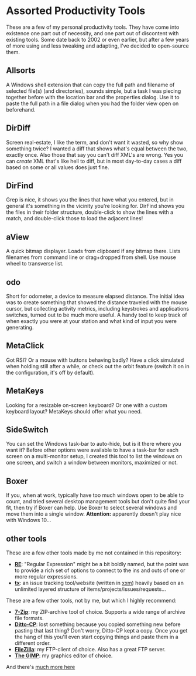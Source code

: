 # Assorted Productivity Tools
These are a few of my personal productivity tools. They have come into existence one part out of necessity, and one part out of discontent with existing tools. Some date back to 2002 or even earlier, but after a few years of more using and less tweaking and adapting, I've decided to open-source them.

## Allsorts

A Windows shell extension that can copy the full path and filename of selected file(s) (and directories), sounds simple, but a task I was piecing together before with the location bar and the properties dialog. Use it to paste the full path in a file dialog when you had the folder view open on beforehand.

## DirDiff

Screen real-estate, I like the term, and don't want it wasted, so why show something twice? I wanted a diff that shows what's equal between the two, exactly once. Also those that say you can't diff XML's are wrong. Yes you can _create_ XML that's like hell to diff, but in most day-to-day cases a diff based on some or all values does just fine.

## DirFind

Grep is nice, it shows you the lines that have what you entered, but in general it's something in the vicinity you're looking for. DirFind shows you the files in their folder structure, double-click to show the lines with a match, and double-click those to load the adjacent lines!

## aView
A quick bitmap displayer. Loads from clipboard if any bitmap there. Lists filenames from command line or drag+dropped from shell. Use mouse wheel to transverse list.

## odo
Short for odometer, a device to measure elapsed distance. The initial idea was to create something that showed the distance traveled with the mouse cursor, but collecting activity metrics, including keystrokes and applications switches, turned out to be much more useful. A handy tool to keep track of when exactly you were at your station and what kind of input you were generating.

## MetaClick

Got RSI? Or a mouse with buttons behaving badly? Have a click simulated when holding still after a while, or check out the orbit feature (switch it on in the configuration, it's off by default).

## MetaKeys

Looking for a resizable on-screen keyboard? Or one with a custom keyboard layout? MetaKeys should offer what you need.

## SideSwitch

You can set the Windows task-bar to auto-hide, but is it there where you want it? Before other options were available to have a task-bar for each screen on a multi-monitor setup, I created this tool to list the windows on one screen, and switch a window between monitors, maximized or not.

## Boxer

If you, when at work, typically have too much windows open to be able to count, and tried several desktop management tools but don't quite find your fit, then try if Boxer can help. Use Boxer to select several windows and move them into a single window. **Attention:** apparently doesn't play nice with Windows 10...

## other tools

These are a few other tools made by me not contained in this repository:

* **[RE](https://github.com/stijnsanders/re#re)**: "Regular Expression" might be a bit boldly named, but the point was to provide a rich set of options to connect to the ins and outs of one or more regular expressions.
* **[tx](http://github.com/stijnsanders/tx#tx)**: an issue tracking tool/website (written in [xxm](http://githib.com/stijnsanders/xxm#xxm)) heavily based on an unlimited layered structure of items/projects/issues/requests...

These are a few other tools, not by me, but which I highly recommend:

* **[7-Zip](http://www.7-zip.org/)**: my ZIP-archive tool of choice. Supports a wide range of archive file formats.
* **[Ditto-CP](http://sourceforge.net/projects/ditto-cp/)**: lost something because you copied something new before pasting that last thing? Don't worry, Ditto-CP kept a copy. Once you get the hang of this you'll even start copying things and paste them in a different order.
* **[FileZilla](https://filezilla-project.org/)**: my FTP-client of choice. Also has a great FTP server.
* **[The GIMP](https://www.gimp.org/)**: my graphics editor of choice.

And there's [much more here](https://www.openhub.net/accounts/develyoy/stacks)